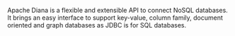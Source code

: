 Apache Diana is a flexible and extensible API to connect NoSQL databases. It brings an easy interface to support key-value, column family, document oriented and graph databases as JDBC is for SQL databases.